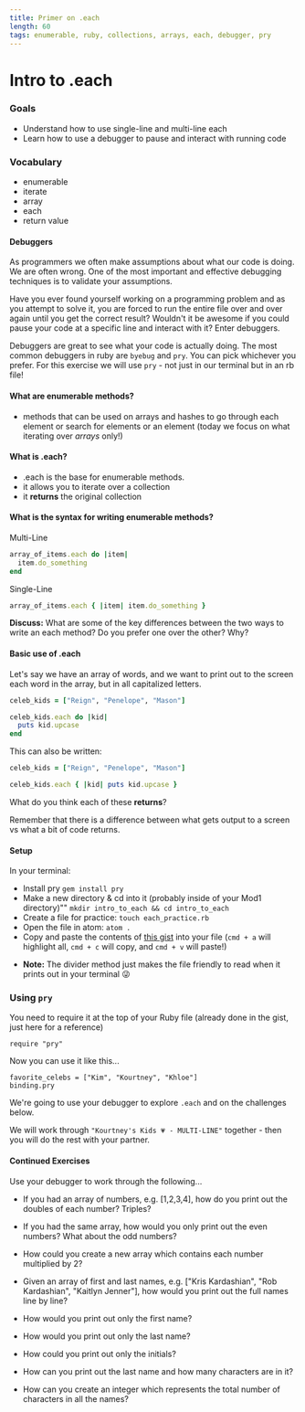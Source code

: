```yaml
---
title: Primer on .each
length: 60
tags: enumerable, ruby, collections, arrays, each, debugger, pry
---
```


# Intro to .each

### Goals

* Understand how to use single-line and multi-line each
* Learn how to use a debugger to pause and interact with running code


### Vocabulary

* enumerable
* iterate
* array
* each
* return value


#### Debuggers

As programmers we often make assumptions about what our code is doing. We are often wrong. One of the most important and effective debugging techniques is to validate your assumptions.

Have you ever found yourself working on a programming problem and as you attempt to solve it, you are forced to run the entire file over and over again until you get the correct result? Wouldn't it be awesome if you could pause your code at a specific line and interact with it? Enter debuggers.

Debuggers are great to see what your code is actually doing. The most common debuggers in ruby are `byebug` and `pry`. You can pick whichever you prefer. For this exercise we will use `pry` - not just in our terminal but in an rb file!


#### What are enumerable methods?

* methods that can be used on arrays and hashes to go through each element or
search for elements or  an element (today we focus on what iterating over _arrays_ only!)


#### What is .each?

* .each is the base for enumerable methods.
* it allows you to iterate over a collection
* it **returns** the original collection


#### What is the syntax for writing enumerable methods?
Multi-Line
```ruby
array_of_items.each do |item|
  item.do_something
end
```
Single-Line
```ruby
array_of_items.each { |item| item.do_something }
```

**Discuss:** What are some of the key differences between the two ways to write an each method? Do you prefer one over the other? Why?


#### Basic use of .each

Let's say we have an array of words, and we want to print out to the screen
each word in the array, but in all capitalized letters.

```ruby
celeb_kids = ["Reign", "Penelope", "Mason"]

celeb_kids.each do |kid|
  puts kid.upcase
end
```
This can also be written:
```ruby
celeb_kids = ["Reign", "Penelope", "Mason"]

celeb_kids.each { |kid| puts kid.upcase }
```

What do you think each of these **returns**?

Remember that there is a difference between what gets output to a screen
vs what a bit of code returns.


#### Setup

In your terminal:
  * Install pry `gem install pry`
  * Make a new directory & cd into it (probably inside of your Mod1 directory)"" `mkdir intro_to_each && cd intro_to_each`
  * Create a file for practice: `touch each_practice.rb`
  * Open the file in atom: `atom .`
  * Copy and paste the contents of [this gist](https://gist.github.com/ameseee/d060d7ed237d02ead7c1c6837817107b) into your file (`cmd + a` will highlight all, `cmd + c` will copy, and `cmd + v` will paste!)
  - **Note:** The divider method just makes the file friendly to read when it prints out in your terminal 😜

  ### Using `pry`

  You need to require it at the top of your Ruby file (already done in the gist, just here for a reference)

  ```
  require "pry"
  ```

  Now you can use it like this...

  ```
  favorite_celebs = ["Kim", "Kourtney", "Khloe"]
  binding.pry
  ```

  We're going to use your debugger to explore `.each` and on the challenges below.

  We will work through `"Kourtney's Kids 💗 - MULTI-LINE"` together - then you will do the rest with your partner.


#### Continued Exercises

Use your debugger to work through the following...

* If you had an array of numbers, e.g. [1,2,3,4], how do you print out the
doubles of each number? Triples?
* If you had the same array, how would you only print out the even numbers?
What about the odd numbers?
* How could you create a new array which contains each number multiplied by 2?

* Given an array of first and last names, e.g. ["Kris Kardashian", "Rob Kardashian", "Kaitlyn Jenner"], how would you print out the full names line by line?
* How would you print out only the first name?
* How would you print out only the last name?
* How could you print out only the initials?
* How can you print out the last name and how many characters are in it?
* How can you create an integer which represents the total number of characters in all the names?
